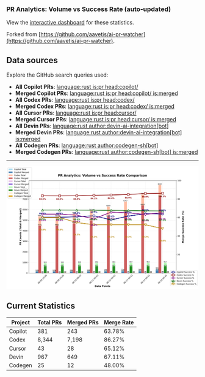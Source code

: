 ### PR Analytics: Volume vs Success Rate (auto‑updated)

View the [interactive dashboard](https://hovancik.net/ai-pr-watcher-rust/) for these statistics.

Forked from [https://github.com/aavetis/ai-pr-watcher](https://github.com/aavetis/ai-pr-watcher).

## Data sources

Explore the GitHub search queries used:

- **All Copilot PRs**: [language:rust is:pr head:copilot/](https://github.com/search?q=language:Rust+is:pr+head:copilot/&type=pullrequests)
- **Merged Copilot PRs**: [language:rust is:pr head:copilot/ is:merged](https://github.com/search?q=language:Rust+is:pr+head:copilot/+is:merged&type=pullrequests)
- **All Codex PRs**: [language:rust is:pr head:codex/](https://github.com/search?q=language:Rust+is:pr+head:codex/&type=pullrequests)
- **Merged Codex PRs**: [language:rust is:pr head:codex/ is:merged](https://github.com/search?q=language:Rust+is:pr+head:codex/+is:merged&type=pullrequests)
- **All Cursor PRs**: [language:rust is:pr head:cursor/](https://github.com/search?q=language:Rust+is:pr+head:cursor/&type=pullrequests)
- **Merged Cursor PRs**: [language:rust is:pr head:cursor/ is:merged](https://github.com/search?q=language:Rust+is:pr+head:cursor/+is:merged&type=pullrequests)
- **All Devin PRs**: [language:rust author:devin-ai-integration[bot]](https://github.com/search?q=language:Rust+author:devin-ai-integration[bot]&type=pullrequests)
- **Merged Devin PRs**: [language:rust author:devin-ai-integration[bot] is:merged](https://github.com/search?q=language:Rust+author:devin-ai-integration[bot]+is:merged&type=pullrequests)
- **All Codegen PRs**: [language:rust author:codegen-sh[bot]](https://github.com/search?q=language:Rust+author:codegen-sh[bot]&type=pullrequests)
- **Merged Codegen PRs**: [language:rust author:codegen-sh[bot] is:merged](https://github.com/search?q=language:Rust+author:codegen-sh[bot]+is:merged&type=pullrequests)

---

![chart](docs/chart.png)

## Current Statistics

| Project | Total PRs | Merged PRs | Merge Rate |
| ------- | --------- | ---------- | ---------- |
| Copilot | 381 | 243 | 63.78% |
| Codex   | 8,344 | 7,198 | 86.27% |
| Cursor  | 43 | 28 | 65.12% |
| Devin   | 967 | 649 | 67.11% |
| Codegen | 25 | 12 | 48.00% |